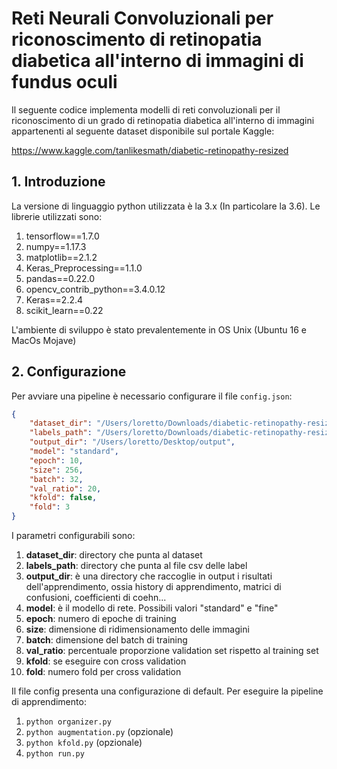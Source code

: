 # Reti Neurali Convoluzionali per riconoscimento di retinopatia diabetica all'interno di immagini di fundus oculi

Il seguente codice implementa modelli di reti convoluzionali per il riconoscimento di un grado di retinopatia diabetica all'interno di immagini appartenenti al seguente dataset disponibile sul portale Kaggle: 

https://www.kaggle.com/tanlikesmath/diabetic-retinopathy-resized

## 1. Introduzione

La versione di linguaggio python utilizzata è la 3.x (In particolare la 3.6). Le librerie utilizzati sono:

1) tensorflow==1.7.0
2) numpy==1.17.3
3) matplotlib==2.1.2
4) Keras_Preprocessing==1.1.0
5) pandas==0.22.0
6) opencv_contrib_python==3.4.0.12
7) Keras==2.2.4
8) scikit_learn==0.22

L'ambiente di sviluppo è stato prevalentemente in OS Unix (Ubuntu 16 e MacOs Mojave)

## 2. Configurazione

Per avviare una pipeline è necessario configurare il file `config.json`:

```json
{
	"dataset_dir": "/Users/loretto/Downloads/diabetic-retinopathy-resized/resized_train/resized_train",
	"labels_path": "/Users/loretto/Downloads/diabetic-retinopathy-resized/trainLabels_cropped.csv",
	"output_dir": "/Users/loretto/Desktop/output",
	"model": "standard",
	"epoch": 10,
	"size": 256,
	"batch": 32,
	"val_ratio": 20,
	"kfold": false,
	"fold": 3
}
```

I parametri configurabili sono:

1) **dataset_dir**: directory che punta al dataset 
2) **labels_path**: directory che punta al file csv delle label 
3) **output_dir**: è una directory che raccoglie in output i risultati dell'apprendimento, ossia history di apprendimento, matrici di confusioni, coefficienti di coehn...
4) **model**: è il modello di rete. Possibili valori "standard" e "fine"
5) **epoch**: numero di epoche di training 
6) **size**: dimensione di ridimensionamento delle immagini
7) **batch**: dimensione del batch di training
8) **val_ratio**: percentuale proporzione validation set rispetto al training set
9) **kfold**: se eseguire con cross validation
10) **fold**: numero fold per cross validation



Il file config presenta una configurazione di default. Per eseguire la pipeline di apprendimento: 


1) `python organizer.py`
2) `python augmentation.py` (opzionale)
3) `python kfold.py` (opzionale)
4) `python run.py`
